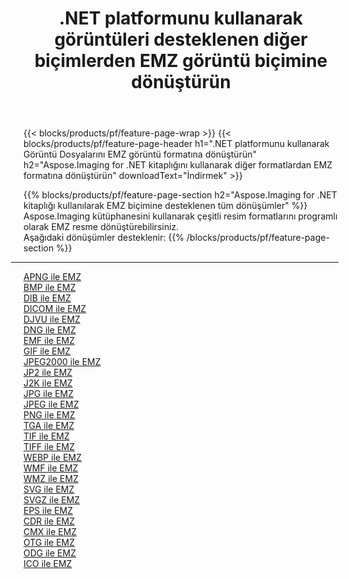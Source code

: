 ﻿---
title: .NET platformunu kullanarak görüntüleri desteklenen diğer biçimlerden EMZ görüntü biçimine dönüştürün 
weight: 3920
url: /tr/net/conversion/to/emz 
lang: tr
langdirlevel: 2
locales: zh-hans,ja,it,ru,de,es,fr,nl,id,lt,pl,pt,vi,tr,ko,zh-hant,ar,hi,th,sv,cs,uk,he
description: Aspose.Imaging for .NET kitaplığını kullanarak, desteklenen diğer görüntü biçimlerinden EMZ biçimine dönüştürmek kolaydır
---

{{< blocks/products/pf/feature-page-wrap >}}
{{< blocks/products/pf/feature-page-header h1=".NET platformunu kullanarak Görüntü Dosyalarını EMZ görüntü formatına dönüştürün" h2="Aspose.Imaging for .NET kitaplığını kullanarak diğer formatlardan EMZ formatına dönüştürün" downloadText="İndirmek" >}}


{{% blocks/products/pf/feature-page-section  h2="Aspose.Imaging for .NET kitaplığı kullanılarak EMZ biçimine desteklenen tüm dönüşümler" %}}
Aspose.Imaging kütüphanesini kullanarak çeşitli resim formatlarını programlı olarak EMZ resme dönüştürebilirsiniz.
<br/>
Aşağıdaki dönüşümler desteklenir:
{{% /blocks/products/pf/feature-page-section %}}
<div class="container-fluid productfamilypage bg-gray">
    <div class="convertypes bg-gray agp-content section">
        <div class="container">
		<hr style="margin-left:-20px;"/>
		<div class="row other-converters">
		    <div class='col-md-2 other-converter remove-lp remove-rp'><a href="/imaging/tr/net/conversion/apng-to-emz" >APNG ile EMZ</a></div>
<div class='col-md-2 other-converter remove-lp remove-rp'><a href="/imaging/tr/net/conversion/bmp-to-emz" >BMP ile EMZ</a></div>
<div class='col-md-2 other-converter remove-lp remove-rp'><a href="/imaging/tr/net/conversion/dib-to-emz" >DIB ile EMZ</a></div>
<div class='col-md-2 other-converter remove-lp remove-rp'><a href="/imaging/tr/net/conversion/dicom-to-emz" >DICOM ile EMZ</a></div>
<div class='col-md-2 other-converter remove-lp remove-rp'><a href="/imaging/tr/net/conversion/djvu-to-emz" >DJVU ile EMZ</a></div>
<div class='col-md-2 other-converter remove-lp remove-rp'><a href="/imaging/tr/net/conversion/dng-to-emz" >DNG ile EMZ</a></div>
<div class='col-md-2 other-converter remove-lp remove-rp'><a href="/imaging/tr/net/conversion/emf-to-emz" >EMF ile EMZ</a></div>
<div class='col-md-2 other-converter remove-lp remove-rp'><a href="/imaging/tr/net/conversion/gif-to-emz" >GIF ile EMZ</a></div>
<div class='col-md-2 other-converter remove-lp remove-rp'><a href="/imaging/tr/net/conversion/jpeg2000-to-emz" >JPEG2000 ile EMZ</a></div>
<div class='col-md-2 other-converter remove-lp remove-rp'><a href="/imaging/tr/net/conversion/jp2-to-emz" >JP2 ile EMZ</a></div>
<div class='col-md-2 other-converter remove-lp remove-rp'><a href="/imaging/tr/net/conversion/j2k-to-emz" >J2K ile EMZ</a></div>
<div class='col-md-2 other-converter remove-lp remove-rp'><a href="/imaging/tr/net/conversion/jpg-to-emz" >JPG ile EMZ</a></div>
<div class='col-md-2 other-converter remove-lp remove-rp'><a href="/imaging/tr/net/conversion/jpeg-to-emz" >JPEG ile EMZ</a></div>
<div class='col-md-2 other-converter remove-lp remove-rp'><a href="/imaging/tr/net/conversion/png-to-emz" >PNG ile EMZ</a></div>
<div class='col-md-2 other-converter remove-lp remove-rp'><a href="/imaging/tr/net/conversion/tga-to-emz" >TGA ile EMZ</a></div>
<div class='col-md-2 other-converter remove-lp remove-rp'><a href="/imaging/tr/net/conversion/tif-to-emz" >TIF ile EMZ</a></div>
<div class='col-md-2 other-converter remove-lp remove-rp'><a href="/imaging/tr/net/conversion/tiff-to-emz" >TIFF ile EMZ</a></div>
<div class='col-md-2 other-converter remove-lp remove-rp'><a href="/imaging/tr/net/conversion/webp-to-emz" >WEBP ile EMZ</a></div>
<div class='col-md-2 other-converter remove-lp remove-rp'><a href="/imaging/tr/net/conversion/wmf-to-emz" >WMF ile EMZ</a></div>
<div class='col-md-2 other-converter remove-lp remove-rp'><a href="/imaging/tr/net/conversion/wmz-to-emz" >WMZ ile EMZ</a></div>
<div class='col-md-2 other-converter remove-lp remove-rp'><a href="/imaging/tr/net/conversion/svg-to-emz" >SVG ile EMZ</a></div>
<div class='col-md-2 other-converter remove-lp remove-rp'><a href="/imaging/tr/net/conversion/svgz-to-emz" >SVGZ ile EMZ</a></div>
<div class='col-md-2 other-converter remove-lp remove-rp'><a href="/imaging/tr/net/conversion/eps-to-emz" >EPS ile EMZ</a></div>
<div class='col-md-2 other-converter remove-lp remove-rp'><a href="/imaging/tr/net/conversion/cdr-to-emz" >CDR ile EMZ</a></div>
<div class='col-md-2 other-converter remove-lp remove-rp'><a href="/imaging/tr/net/conversion/cmx-to-emz" >CMX ile EMZ</a></div>
<div class='col-md-2 other-converter remove-lp remove-rp'><a href="/imaging/tr/net/conversion/otg-to-emz" >OTG ile EMZ</a></div>
<div class='col-md-2 other-converter remove-lp remove-rp'><a href="/imaging/tr/net/conversion/odg-to-emz" >ODG ile EMZ</a></div>
<div class='col-md-2 other-converter remove-lp remove-rp'><a href="/imaging/tr/net/conversion/ico-to-emz" >ICO ile EMZ</a></div>
                </div>
        </div>
    </div>
</div>
<br/>

